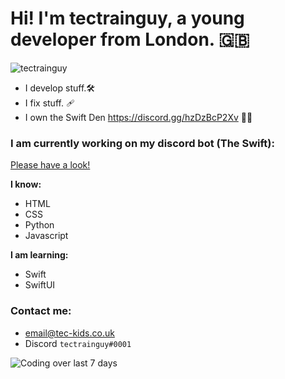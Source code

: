 # Hi! I'm tectrainguy, a young developer from London. :uk:
![tectrainguy](https://en.gravatar.com/userimage/177662690/cb927268156b060539df8dffa63b9212.jpg)

- I develop stuff.🛠️ 
- I fix stuff. 🩹 
- I own the Swift Den https://discord.gg/hzDzBcP2Xv ✍🏼


### I am currently working on my discord bot (The Swift):
[Please have a look!](https://discord.com/oauth2/authorize?client_id=1045760873316229193&permissions=269224960&scope=applications.commands%20bot)


**I know:**

- HTML
- CSS
- Python
- Javascript

**I am learning:**

- Swift
- SwiftUI

### Contact me:
- email@tec-kids.co.uk
- Discord `tectrainguy#0001`

![Coding over last 7 days](https://wakatime.com/share/@tectrainguy/d2985922-3cd1-4af9-a28b-847e166e63e7.svg)

